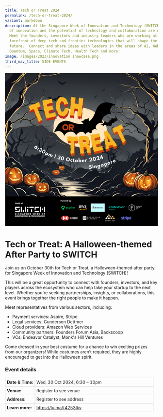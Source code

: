 ```yaml
---
title: Tech or Treat 2024
permalink: /tech-or-treat-2024/
variant: markdown
description: At the Singapore Week of Innovation and Technology (SWITCH) sparks
  of innovation and the potential of technology and collaboration are unleashed.
  Meet the founders, investors and industry leaders who are working at the
  forefront of deep tech and frontier technologies that will shape the
  future.  Connect and share ideas with leaders in the areas of AI, Web3,
  Quantum, Space, Climate Tech, Health Tech and more!
image: /images/2023/innovation showcase.png
third_nav_title: SIDE EVENTS
---
```

![Graphic with text Tech or Treat](/images/2024/Graphics_Side_Events/2024_event_tech_or_treat.png)

# Tech or Treat: A Halloween-themed After Party to SWITCH
Join us on October 30th for Tech or Treat, a Halloween-themed after party for Singapore Week of Innovation and Technology (SWITCH)!

This will be a great opportunity to connect with founders, investors, and key players across the ecosystem who can help take your startup to the next level. Whether you're seeking partnerships, insights, or collaborations, this event brings together the right people to make it happen.

Meet representatives from various sectors, including:
* Payment services: Aspire, Stripe
* Legal services: Gunderson Dettmer
* Cloud providers: Amazon Web Services
* Community partners: Founders Forum Asia, Backscoop
* VCs: Endeavor Catalyst, Monk's Hill Ventures

Come dressed in your best costume for a chance to win exciting prizes from our organizers! While costumes aren’t required, they are highly encouraged to get into the Halloween spirit.

### Event details
<table style="border-collapse: collapse; width: 100%;">
      <tbody><tr>
        <td style="width: 20%; border: 1px solid #CCCCCC; padding: 5px; font-weight: bold; text-align: left; vertical-align: middle;">Date &amp; Time:</td>
        <td style="border: 1px solid #CCCCCC; padding: 5px; text-align: left; vertical-align: middle;">Wed, 30 Oct 2024, 6:30 – 10pm</td>
      </tr>
      <tr>
        <td style="width: 20%; border: 1px solid #CCCCCC; padding: 5px; font-weight: bold; text-align: left; vertical-align: middle;">Venue:</td>
        <td style="border: 1px solid #CCCCCC; padding: 5px; text-align: left; vertical-align: middle;">Register to see venue</td>
      </tr>
      <tr>
        <td style="width: 20%; border: 1px solid #CCCCCC; padding: 5px; font-weight: bold; text-align: left; vertical-align: middle;">Address:</td>
        <td style="border: 1px solid #CCCCCC; padding: 5px; text-align: left; vertical-align: middle;">Register to see address</td>
      </tr>
      <tr>
        <td style="width: 20%; border: 1px solid #CCCCCC; padding: 5px; font-weight: bold; text-align: left; vertical-align: middle;">Learn more:</td>
        <td style="border: 1px solid #CCCCCC; padding: 5px; text-align: left; vertical-align: middle;"><a target="_blank" href="https://lu.ma/f4253lkv">https://lu.ma/f4253lkv</a></td>
      </tr>
    </tbody></table>
